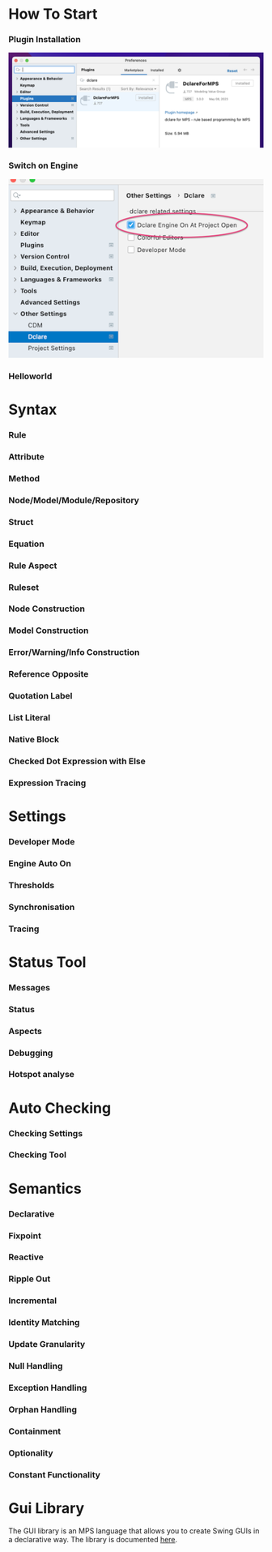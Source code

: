 # How To Start
### Plugin Installation
![plugin.png](images%2Fplugin.png)
### Switch on Engine
![DclareEngineOnAtProjectOpen.png](images%2FDclareEngineOnAtProjectOpen.png)
### Helloworld

# Syntax
### Rule
### Attribute
### Method
### Node/Model/Module/Repository
### Struct
### Equation
### Rule Aspect
### Ruleset
### Node Construction
### Model Construction
### Error/Warning/Info Construction
### Reference Opposite
### Quotation Label
### List Literal
### Native Block
### Checked Dot Expression with Else
### Expression Tracing

# Settings
### Developer Mode
### Engine Auto On
### Thresholds
### Synchronisation
### Tracing

# Status Tool
### Messages
### Status
### Aspects
### Debugging
### Hotspot analyse

# Auto Checking
### Checking Settings
### Checking Tool

# Semantics
### Declarative
### Fixpoint
### Reactive
### Ripple Out
### Incremental
### Identity Matching
### Update Granularity
### Null Handling
### Exception Handling
### Orphan Handling
### Containment
### Optionality
### Constant Functionality

# Gui Library
The GUI library is an MPS language that allows you to create Swing GUIs in a declarative way.
The library is documented [here](GUI).
